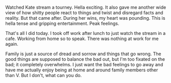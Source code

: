Watched Kate stream a tourney. Hella exciting. It also gave me another wide view of how shitty people react to things and twist and disregard facts and reality. But that came after. During her wins, my heart was pounding. This is hella tense and gripping entertainment. Peak feelings.

That's all I did today. I took off work after lunch to just watch the stream in a cafe. Working from home so to speak. There was nothing at work for me again.

Family is just a source of dread and sorrow and things that go wrong. The good things are supposed to balance the bad out, but I'm too fixated on the bad; it completely overwhelms. I just want the bad feelings to go away and have me actually enjoy being at home and around family members other than V. But I don't, what can you do.
